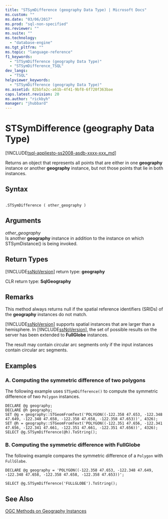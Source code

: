 ```yaml
---
title: "STSymDifference (geography Data Type) | Microsoft Docs"
ms.custom: ""
ms.date: "03/06/2017"
ms.prod: "sql-non-specified"
ms.reviewer: ""
ms.suite: ""
ms.technology: 
  - "database-engine"
ms.tgt_pltfrm: ""
ms.topic: "language-reference"
f1_keywords: 
  - "STSymDifference (geography Data Type)"
  - "STSymDifference_TSQL"
dev_langs: 
  - "TSQL"
helpviewer_keywords: 
  - "STSymDifference (geography Data Type)"
ms.assetid: 82bbfa2c-a61b-4f41-9bf8-6f720f363bae
caps.latest.revision: 20
ms.author: "rickbyh"
manager: "jhubbard"
---
```

# STSymDifference (geography Data Type)
[!INCLUDE[tsql-appliesto-ss2008-asdb-xxxx-xxx_md](../../relational-databases/import-export/includes/tsql-appliesto-ss2008-asdb-xxxx-xxx-md.md)]

  Returns an object that represents all points that are either in one **geography** instance or another **geography** instance, but not those points that lie in both instances.  
  
## Syntax  
  
```  
  
.STSymDifference ( other_geography )  
```  
  
## Arguments  
 *other_geography*  
 Is another **geography** instance in addition to the instance on which STSymDistance() is being invoked.  
  
## Return Types  
 [!INCLUDE[ssNoVersion](../../a9notintoc/includes/ssnoversion-md.md)] return type: **geography**  
  
 CLR return type: **SqlGeography**  
  
## Remarks  
 This method always returns null if the spatial reference identifiers (SRIDs) of the **geography** instances do not match.  
  
 [!INCLUDE[ssNoVersion](../../a9notintoc/includes/ssnoversion-md.md)] supports spatial instances that are larger than a hemisphere. In [!INCLUDE[ssNoVersion](../../a9notintoc/includes/ssnoversion-md.md)], the set of possible results on the server has been extended to **FullGlobe** instances.  
  
 The result may contain circular arc segments only if the input instances contain circular arc segments.  
  
## Examples  
  
### A. Computing the symmetric difference of two polygons  
 The following example uses `STSymDifference()` to compute the symmetric difference of two `Polygon` instances.  
  
```  
DECLARE @g geography;  
DECLARE @h geography;  
SET @g = geography::STGeomFromText('POLYGON((-122.358 47.653, -122.348 47.649, -122.348 47.658, -122.358 47.658, -122.358 47.653))', 4326);  
SET @h = geography::STGeomFromText('POLYGON((-122.351 47.656, -122.341 47.656, -122.341 47.661, -122.351 47.661, -122.351 47.656))', 4326);  
SELECT @g.STSymDifference(@h).ToString();  
```  
  
### B. Computing the symmetric difference with FullGlobe  
 The following example compares the symmetric difference of a `Polygon` with `FullGlobe`.  
  
 `DECLARE @g geography = 'POLYGON((-122.358 47.653, -122.348 47.649, -122.348 47.658, -122.358 47.658, -122.358 47.653))';`  
  
 `SELECT @g.STSymDifference('FULLGLOBE').ToString();`  
  
## See Also  
 [OGC Methods on Geography Instances](../../t-sql/data-types/ogc-methods-on-geography-instances.md)  
  
  